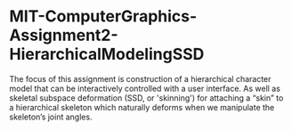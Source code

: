 # MIT-ComputerGraphics-Assignment2-HierarchicalModelingSSD
The focus of this assignment is construction of a hierarchical character model that can be interactively controlled with a user interface. As well as skeletal subspace deformation (SSD, or 'skinning') for attaching a “skin” to a hierarchical skeleton which naturally deforms when we manipulate the skeleton’s joint angles.
